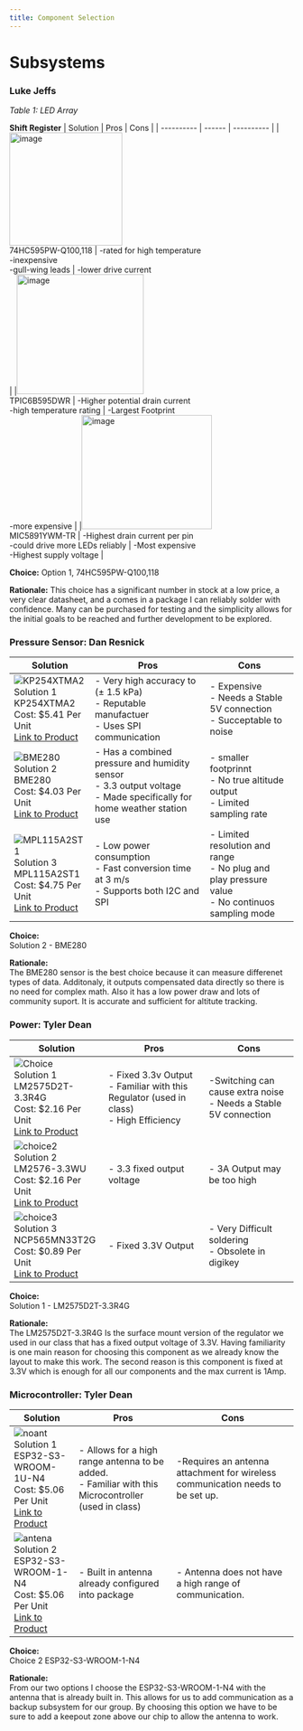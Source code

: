 ```yaml
---
title: Component Selection 
---
```


# Subsystems

### Luke Jeffs

*Table 1: LED Array*

**Shift Register**
| Solution          | Pros         | Cons      |
| ---------- | ------ | ---------- |
|<img width="200" height="200" alt="image" src="https://github.com/user-attachments/assets/2c107a6b-1226-4e08-8c50-b11ba5555ddd" /> <br>74HC595PW-Q100,118 | -rated for high temperature<br>-inexpensive <br> -gull-wing leads |  -lower drive current <br> |
|<img width="225" height="212" alt="image" src="https://github.com/user-attachments/assets/6223c4b3-906d-4393-9681-ddfb51335681" /> <br> TPIC6B595DWR    | -Higher potential drain current <br> -high temperature rating   |   -Largest Footprint <br> -more expensive |
|<img width="231" height="202" alt="image" src="https://github.com/user-attachments/assets/e52301ae-f8c1-43e1-b7f3-2ecdd64cae04" /> <br> MIC5891YWM-TR   | -Highest drain current per pin  <br> -could drive more LEDs reliably | -Most expensive <br>-Highest supply voltage |

**Choice:** Option 1, 74HC595PW-Q100,118

**Rationale:** This choice has a significant number in stock at a low price, a very clear datasheet, and a comes in a package I can reliably solder with confidence. Many can be purchased for testing and the simplicity allows for the initial goals to be reached and further development to be explored.

### **Pressure Sensor: Dan Resnick**

| Solution | Pros | Cons |
|----------|----------|----------|
| ![KP254XTMA2](https://mm.digikey.com/Volume0/opasdata/d220001/derivates/1/010/936/430/KP200_sml.jpg)<br> Solution 1<br> KP254XTMA2<br> Cost: $5.41 Per Unit<br> [Link to Product](https://www.digikey.com/en/products/detail/infineon-technologies/KP254XTMA2/6021601)<br>| - Very high accuracy to (± 1.5 kPa)<br>- Reputable manufactuer<br>- Uses SPI communication | - Expensive<br>- Needs a Stable 5V connection <br>- Succeptable to noise|
| ![BME280](https://mm.digikey.com/Volume0/opasdata/d220001/derivates/1/002/348/158/MFG_BME280_sml.jpg)<br> Solution 2<br> BME280<br> Cost: $4.03 Per Unit<br> [Link to Product](https://www.digikey.com/en/products/detail/bosch-sensortec/BME280/6136306)<br> | - Has a combined pressure and humidity sensor<br>- 3.3 output voltage<br>- Made specifically for home weather station use | - smaller footprinnt<br>- No true altitude output<br>- Limited sampling rate|
| ![MPL115A2ST1](https://mm.digikey.com/Volume0/opasdata/d220001/derivates/1/003/227/878/MFG_MPL115A2ST1_sml%28200x200%29.jpg)<br> Solution 3<br> MPL115A2ST1<br> Cost: $4.75 Per Unit<br> [Link to Product](https://www.digikey.com/en/products/detail/nxp-usa-inc/MPL115A2ST1/16538791)<br> | - Low power consumption<br>- Fast conversion time at 3 m/s<br>- Supports both I2C and SPI | - Limited resolution and range<br>- No plug and play pressure value<br>- No continuos sampling mode|

**Choice:**  
Solution 2 - BME280

**Rationale:**  
The BME280 sensor is the best choice because it can measure differenet types of data. Additonaly, it outputs compensated data directly so there is no need for complex math. Also it has a low power draw and lots of community suport. It is accurate and sufficient for altitute tracking. 

### **Power: Tyler Dean**

| Solution | Pros | Cons |
|----------|----------|----------|
| ![Choice](https://github.com/user-attachments/assets/5b31ec1c-a868-4170-8197-c2001e156be5) <br> Solution 1<br> LM2575D2T-3.3R4G<br> Cost: $2.16 Per Unit<br> [Link to Product](https://www.digikey.com/en/products/detail/onsemi/LM2575D2T-3-3R4G/1476688)<br>| - Fixed 3.3v Output<br>- Familiar with this Regulator (used in class)<br>- High Efficiency | -Switching can cause extra noise <br>- Needs a Stable 5V connection |
|![choice2](https://github.com/user-attachments/assets/cb17d48d-3db7-4344-b318-6398eb5eba27) <br> Solution 2<br> LM2576-3.3WU<br> Cost: $2.16 Per Unit<br> [Link to Product](https://www.digikey.com/en/products/detail/microchip-technology/LM2576-3-3WU/1027681)<br> | -  3.3 fixed output voltage | - 3A Output may be too high|
| ![choice3](https://github.com/user-attachments/assets/076f9ec2-722e-45cd-b529-15c6b60a2542) <br> Solution 3<br> NCP565MN33T2G<br> Cost: $0.89 Per Unit<br> [Link to Product](https://www.digikey.com/en/products/detail/onsemi/NCP565MN33T2G/1792550)<br> | - Fixed 3.3V Output | - Very Difficult soldering<br>- Obsolete in digikey|

**Choice:**  
Solution 1 - LM2575D2T-3.3R4G

**Rationale:**  
The LM2575D2T-3.3R4G Is the surface mount version of the regulator we used in our class that has a fixed output voltage of 3.3V. Having familiarity is one main reason for choosing this component as we already know the layout to make this work. The second reason is this component is fixed at 3.3V which is enough for all our components and the max current is 1Amp.

### **Microcontroller: Tyler Dean**

| Solution | Pros | Cons |
|----------|----------|----------|
|![noant](https://github.com/user-attachments/assets/f1cc1a81-dc5e-4fa8-97d6-933bec4e91a3) <br> Solution 1<br> ESP32-S3-WROOM-1U-N4<br> Cost: $5.06 Per Unit<br> [Link to Product](https://www.digikey.com/en/products/detail/espressif-systems/ESP32-S3-WROOM-1U-N4/16162640)<br>| - Allows for a high range antenna to be added.<br>- Familiar with this Microcontroller (used in class) | -Requires an antenna attachment for wireless communication needs to be set up.|
| ![antena](https://github.com/user-attachments/assets/0073decd-7d95-46fe-bf84-48cefcca1279) <br> Solution 2<br> ESP32-S3-WROOM-1-N4<br> Cost: $5.06 Per Unit<br> [Link to Product](https://www.digikey.com/en/products/detail/espressif-systems/ESP32-S3-WROOM-1-N4/16162639)<br> | -  Built in antenna already configured into package | - Antenna does not have a high range of communication.||


**Choice:**  
Choice 2  ESP32-S3-WROOM-1-N4

**Rationale:**  
From our two options I choose the ESP32-S3-WROOM-1-N4 with the antenna that is already built in. This allows for us to add communication as a backup subsystem for our group. By choosing this option we have to be sure to add a keepout zone above our chip to allow the antenna to work.
